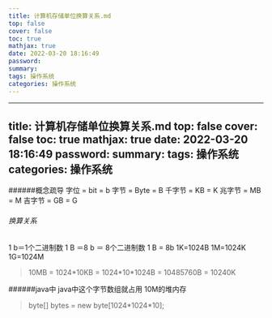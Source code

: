 ```yaml
---
title: 计算机存储单位换算关系.md
top: false
cover: false
toc: true
mathjax: true
date: 2022-03-20 18:16:49
password:
summary:
tags: 操作系统
categories: 操作系统
---
```

---
title: 计算机存储单位换算关系.md
top: false
cover: false
toc: true
mathjax: true
date: 2022-03-20 18:16:49
password:
summary:
tags: 操作系统
categories: 操作系统
---
######概念疏导
字位 = bit = b
字节 = Byte = B
千字节 = KB = K
兆字节 = MB = M
吉字节 = GB = G

###### 换算关系

1 b＝1个二进制数
1 B ＝8 b ＝ 8个二进制数
1 B = 8b
1K=1024B
1M=1024K
1G=1024M


>10MB = 1024\*10KB =  1024\*10\*1024B = 10485760B = 10240K

######java中
java中这个字节数组就占用 10M的堆内存
>byte[] bytes = new byte[1024\*1024\*10];
